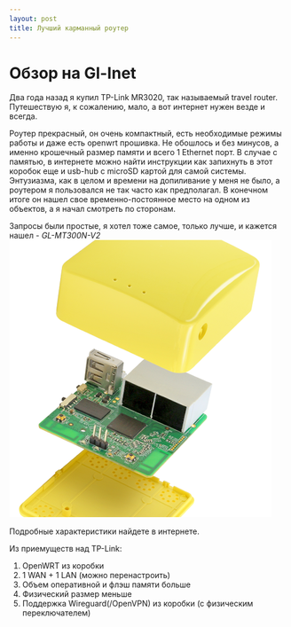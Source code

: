 ```yaml
---
layout: post
title: Лучший карманный роутер
---
```

# Обзор на Gl-Inet
Два года назад я купил TP-Link MR3020, так называемый travel router. Путешествую я, к сожалению, мало, а вот интернет нужен везде и всегда. 

Роутер прекрасный, он очень компактный, есть необходимые режимы работы и даже есть openwrt прошивка. Не обошлось и без минусов, а именно крошечный размер памяти и всего 1 Ethernet порт. 
В случае с памятью, в интернете можно найти инструкции как запихнуть в этот коробок еще и usb-hub с microSD картой для самой системы. Энтузиазма, как в целом и времени на допиливание у меня не было, а роутером я пользовался не так часто как предполагал. В конечном итоге он нашел свое временно-постоянное место на одном из объектов, а я начал смотреть по сторонам. 

Запросы были простые, я хотел тоже самое, только лучше, и кажется нашел - *GL-MT300N-V2*
![GL-MT300N-V2](/assets/post/GL-MT300N-V2.png)

Подробные характеристики найдете в интернете.

Из приемуществ над TP-Link:
1. OpenWRT из коробки
2. 1 WAN + 1 LAN (можно перенастроить)
3. Объем оперативной и флэш памяти больше
4. Физический размер меньше
5. Поддержка Wireguard(/OpenVPN) из коробки (с физическим переключателем)
